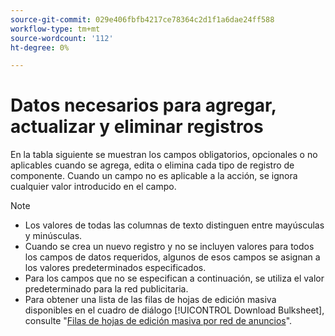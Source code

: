 ```yaml
---
source-git-commit: 029e406fbfb4217ce78364c2d1f1a6dae24ff588
workflow-type: tm+mt
source-wordcount: '112'
ht-degree: 0%

---
```

# Datos necesarios para agregar, actualizar y eliminar registros

En la tabla siguiente se muestran los campos obligatorios, opcionales o no aplicables cuando se agrega, edita o elimina cada tipo de registro de componente. Cuando un campo no es aplicable a la acción, se ignora cualquier valor introducido en el campo.

>[!NOTE]
>
>* Los valores de todas las columnas de texto distinguen entre mayúsculas y minúsculas.
>* Cuando se crea un nuevo registro y no se incluyen valores para todos los campos de datos requeridos, algunos de esos campos se asignan a los valores predeterminados especificados.
>* Para los campos que no se especifican a continuación, se utiliza el valor predeterminado para la red publicitaria.
>* Para obtener una lista de las filas de hojas de edición masiva disponibles en el cuadro de diálogo [!UICONTROL Download Bulksheet], consulte &quot;[Filas de hojas de edición masiva por red de anuncios](/help/search-social-commerce/campaign-management/bulksheets/bulksheet-download.md#bulksheet-rows-by-ad-network)&quot;.
